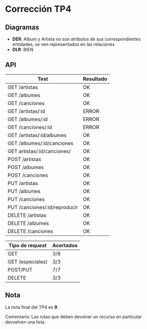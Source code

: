 # Corrección TP4

## Diagramas

- **DER**: Album y Artista no son atributos de sus correspondientes entidades, se ven representados en las relaciones
- **DLR**: BIEN

## API

| Test                          | Resultado |
| ----------------------------- | --------- |
| GET /artistas                 | OK        |
| GET /albumes                  | OK        |
| GET /canciones                | OK        |
| GET /artistas/:id             | ERROR     |
| GET /albumes/:id              | ERROR     |
| GET /canciones/:id            | ERROR     |
| GET /artistas/:id/albumes     | OK        |
| GET /albumes/:id/canciones    | OK        |
| GET artistas/:id/canciones/   | OK        |
| POST /artistas                | OK        |
| POST /albumes                 | OK        |
| POST /canciones               | OK        |
| PUT /artistas                 | OK        |
| PUT /albumes                  | OK        |
| PUT /canciones                | OK        |
| PUT /canciones/:id/reproducir | OK        |
| DELETE /artistas              | OK        |
| DELETE /albumes               | OK        |
| DELETE /canciones             | OK        |

| Tipo de request  | Acertados |
| ---------------- | --------- |
| GET              | 3/6       |
| GET (especiales) | 3/3       |
| POST/PUT         | 7/7       |
| DELETE           | 3/3       |

## Nota

La nota final del TP4 es **9**.

Comentario: Las rutas que deben devolver un recurso en particular devuelven una lista.
